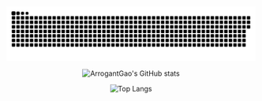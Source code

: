 <div id="title" align=center>

<picture>
<source media="(prefers-color-scheme: dark)" srcset="https://raw.githubusercontent.com/ArrogantGao/ArrogantGao/output/github-contribution-grid-snake-dark.svg">
<source media="(prefers-color-scheme: light)" srcset="https://raw.githubusercontent.com/ArrogantGao/ArrogantGao/output/github-contribution-grid-snake.svg">
<img alt="github contribution grid snake animation" src="https://raw.githubusercontent.com/ArrogantGao/ArrogantGao/output/github-contribution-grid-snake.svg">
</picture>

![ArrogantGao's GitHub stats](https://github-readme-stats-one-bice.vercel.app/api?username=ArrogantGao&theme=tokyonight&show_icons=true&include_all_commits=true&role=OWNER,ORGANIZATION_MEMBER)

![Top Langs](https://github-readme-stats-one-bice.vercel.app/api/top-langs/?username=ArrogantGao&show_icons=true&include_all_commits=true&langs_count=8&layout=compact&theme=tokyonight&role=OWNER,ORGANIZATION_MEMBER)

